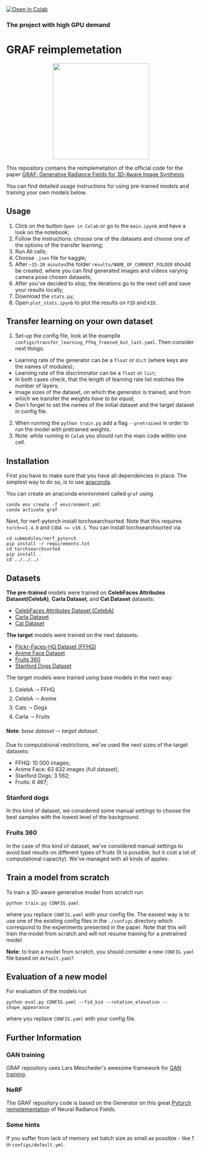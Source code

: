 [![Open In Colab](https://colab.research.google.com/assets/colab-badge.svg)](https://colab.research.google.com/github/Godofnothing/graf/blob/main/main.ipynb)

### **The project with high GPU demand**

# GRAF reimplemetation

<div style="text-align: center">
<img src="animations/results.gif" width="256"/><br>
</div>

This repository contains the reimplemetation of the official code for the paper
[GRAF: Generative Radiance Fields for 3D-Aware Image Synthesis](https://avg.is.tuebingen.mpg.de/publications/schwarz2020neurips).

You can find detailed usage instructions for using pre-trained models and training your own models below.

## Usage

1) Click on the button `Open in Colab` or go to the `main.ipynb` and have a look on the notebook;
2) Follow the instructions: choose one of the datasets and choose one of the options of the transfer learning;
3) Run All cells;
4) Choose `.json` file for kaggle;
5) After `~15-20 minutes`the folder `results/NAME_OF_CURRENT_FOLDER` should be created, where you can find generated images and videos varying camera pose chosen datasets;
6) After you've decided to stop, the iterations go to the next cell and save your results locally;
7) Download the `stats.py`; 
8) Open `plot_stats.ipynb` to plot the results on `FID` and `KID`.

## Transfer learning on your own dataset

1) Set-up the config file, look at the examplle `configs/transfer_learning_ffhq_freezed_but_last.yaml`. Then consider next things:
- Learning rate of the generator can be a `float` or `dict` (where keys are the names of modules);
- Learning rate of the discriminator can be a `float` or `list`; 
- In both cases check, that the length of learning rate list matches the number of layers;
- Image sizes of the dataset, on which the generator is trained, and from which we transfer the weights *have to be equal*;
- Don't forget to set the names of the initial dataset and the target dataset in config file.
2) When running the `python train.py` add a flag `--pretrained` in order to run the model with pretrained weights.
3) Note: while running in `Colab` you should run the main code within one cell. 

## Installation
First you have to make sure that you have all dependencies in place.
The simplest way to do so, is to use [anaconda](https://www.anaconda.com/). 

You can create an anaconda environment called `graf` using
```
conda env create -f environment.yml
conda activate graf
```

Next, for nerf-pytorch install torchsearchsorted. Note that this requires `torch>=1.4.0` and `CUDA >= v10.1`.
You can install torchsearchsorted via
``` 
cd submodules/nerf_pytorch
pip install -r requirements.txt
cd torchsearchsorted
pip install .
cd ../../../
```

## Datasets

**The pre-trained** models were trained on **CelebFaces Attributes Dataset(CelebA)**, **Carla Dataset**, and **Cat Dataset** datasets:
- [CelebFaces Attributes Dataset (CelebA)](https://www.kaggle.com/jessicali9530/celeba-dataset)
- [Carla Dataset](https://s3.eu-central-1.amazonaws.com/avg-projects/graf/data/carla.zip)
- [Cat Dataset](https://www.kaggle.com/crawford/cat-dataset)

**The target** models were trained on the next datasets: 
- [Flickr-Faces-HQ Dataset (FFHQ)](https://www.kaggle.com/arnaud58/flickrfaceshq-dataset-ffhq)
- [Anime Face Dataset](https://www.kaggle.com/splcher/animefacedataset)
- [Fruits 360](https://www.kaggle.com/moltean/fruits)
- [Stanford Dogs Dataset](https://www.kaggle.com/jessicali9530/stanford-dogs-dataset)

The target models were trained using  base models in the next way:

1) CelebA 🠒 FFHQ
2) CelebA 🠒 Anime 
3) Cats 🠒 Dogs 
4) Carla 🠒 Fruits 

**Note**: _base dataset_ 🠒 _target dataset_.

Due to computational restrictions, we've used the next sizes of the target datasets:
- FFHQ: 10 000 images;
- Anime Face: 63 632 images (full dataset);
- Stanford Dogs: 3 562;
- Fruits: 6 467;

### Stanford dogs

In this kind of dataset, we considered some manual settings to choose the best samples with the lowest level of the background.

### Fruits 360

In the case of this kind of dataset, we've considered manual settings to avoid bad results on different types of fruits (It is possible, but it cost a lot of computational capacity). We've managed with all kinds of apples.

## Train a model from scratch

To train a 3D-aware generative model from scratch run
```
python train.py CONFIG.yaml
```
where you replace `CONFIG.yaml` with your config file.
The easiest way is to use one of the existing config files in the `./configs` directory 
which correspond to the experiments presented in the paper. 
Note that this will train the model from scratch and will not resume training for a pretrained model.

**Note:** to train a model from scratch, you should consider a new `CONFIG.yaml` file based on `default.yaml`!

## Evaluation of a new model

For evaluation of the models run
```
python eval.py CONFIG.yaml --fid_kid --rotation_elevation --shape_appearance
```
where you replace `CONFIG.yaml` with your config file.

## Further Information

### GAN training

GRAF repository uses Lars Mescheder's awesome framework for [GAN training](https://github.com/LMescheder/GAN_stability).

### NeRF

The GRAF repository code is based on the Generator on this great [Pytorch reimplementation](https://github.com/yenchenlin/nerf-pytorch) of Neural Radiance Fields.

### Some hints

If you suffer from lack of memory set batch size as small as possible - like 1 in `configs/default.yml`.


